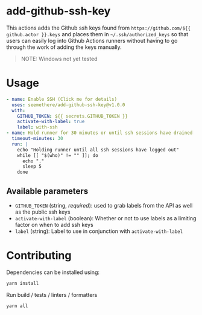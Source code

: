# add-github-ssh-key

This actions adds the Github ssh keys found from `https://github.com/${{ github.actor }}.keys` and places them in `~/.ssh/authorized_keys` so that users can easily log into
Github Actions runners without having to go through the work of adding the keys manually.

> NOTE: Windows not yet tested

# Usage

```yaml
- name: Enable SSH (Click me for details)
  uses: seemethere/add-github-ssh-key@v1.0.0
  with:
    GITHUB_TOKEN: ${{ secrets.GITHUB_TOKEN }}
    activate-with-label: true
    label: with-ssh
- name: Hold runner for 30 minutes or until ssh sessions have drained
  timeout-minutes: 30
  run: |
    echo "Holding runner until all ssh sessions have logged out"
    while [[ "$(who)" != "" ]]; do
      echo "."
      sleep 5
    done
```

## Available parameters

- `GITHUB_TOKEN` (string, _required_): used to grab labels from the API as well as the public ssh keys
- `activate-with-label` (boolean): Whether or not to use labels as a limiting factor on when to add ssh keys
- `label` (string): Label to use in conjunction with `activate-with-label`

# Contributing

Dependencies can be installed using:

```bash
yarn install
```

Run build / tests / linters / formatters

```bash
yarn all
```
